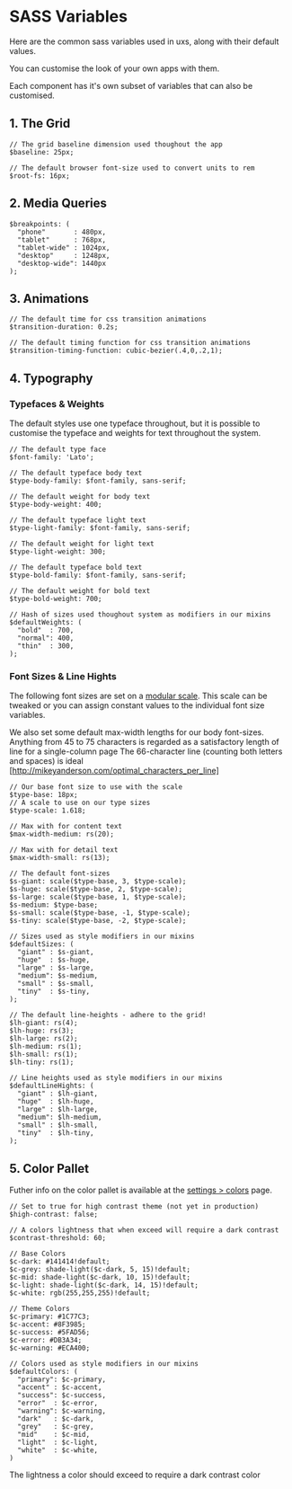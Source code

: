 # SASS Variables

Here are the common sass variables used in uxs, along with their default values.

You can customise the look of your own apps with them.

Each component has it's own subset of variables that can also be customised.

## 1. The Grid

```
// The grid baseline dimension used thoughout the app
$baseline: 25px;

// The default browser font-size used to convert units to rem
$root-fs: 16px;
```

## 2. Media Queries

```
$breakpoints: (
  "phone"       : 480px,
  "tablet"      : 768px,
  "tablet-wide" : 1024px,
  "desktop"     : 1248px,
  "desktop-wide": 1440px
);
```

## 3. Animations

```
// The default time for css transition animations
$transition-duration: 0.2s;

// The default timing function for css transition animations
$transition-timing-function: cubic-bezier(.4,0,.2,1);
```

## 4. Typography

### Typefaces & Weights

The default styles use one typeface throughout, but it is possible to customise the typeface and weights for text throughout the system.

```
// The default type face
$font-family: 'Lato';

// The default typeface body text
$type-body-family: $font-family, sans-serif;

// The default weight for body text
$type-body-weight: 400;

// The default typeface light text
$type-light-family: $font-family, sans-serif;

// The default weight for light text
$type-light-weight: 300;

// The default typeface bold text
$type-bold-family: $font-family, sans-serif;

// The default weight for bold text
$type-bold-weight: 700;

// Hash of sizes used thoughout system as modifiers in our mixins
$defaultWeights: (
  "bold"  : 700,
  "normal": 400,
  "thin"  : 300,
);
```


### Font Sizes & Line Hights

The following font sizes are set on a [modular scale](https://www.modularscale.com/). This scale can be tweaked or you can assign constant values to the individual font size variables.

We also set some default max-width lengths for our body font-sizes. Anything from 45 to 75 characters is regarded as a satisfactory length of line for a single-column page The 66-character line (counting both letters and spaces) is ideal [http://mikeyanderson.com/optimal_characters_per_line]


```
// Our base font size to use with the scale
$type-base: 18px;
// A scale to use on our type sizes
$type-scale: 1.618;

// Max with for content text
$max-width-medium: rs(20);

// Max with for detail text
$max-width-small: rs(13);

// The default font-sizes
$s-giant: scale($type-base, 3, $type-scale);
$s-huge: scale($type-base, 2, $type-scale);
$s-large: scale($type-base, 1, $type-scale);
$s-medium: $type-base;
$s-small: scale($type-base, -1, $type-scale);
$s-tiny: scale($type-base, -2, $type-scale);

// Sizes used as style modifiers in our mixins
$defaultSizes: (
  "giant" : $s-giant,
  "huge"  : $s-huge,
  "large" : $s-large,
  "medium": $s-medium,
  "small" : $s-small,
  "tiny"  : $s-tiny,
);

// The default line-heights - adhere to the grid!
$lh-giant: rs(4);
$lh-huge: rs(3);
$lh-large: rs(2);
$lh-medium: rs(1);
$lh-small: rs(1);
$lh-tiny: rs(1);

// Line heights used as style modifiers in our mixins
$defaultLineHights: (
  "giant" : $lh-giant,
  "huge"  : $lh-huge,
  "large" : $lh-large,
  "medium": $lh-medium,
  "small" : $lh-small,
  "tiny"  : $lh-tiny,
);

```

## 5. Color Pallet

Futher info on the color pallet is available at the [settings > colors](/docs/settings/colors) page.

```
// Set to true for high contrast theme (not yet in production)
$high-contrast: false;

// A colors lightness that when exceed will require a dark contrast
$contrast-threshold: 60;

// Base Colors
$c-dark: #141414!default;
$c-grey: shade-light($c-dark, 5, 15)!default;
$c-mid: shade-light($c-dark, 10, 15)!default;
$c-light: shade-light($c-dark, 14, 15)!default;
$c-white: rgb(255,255,255)!default;

// Theme Colors
$c-primary: #1C77C3;
$c-accent: #8F3985;
$c-success: #5FAD56;
$c-error: #DB3A34;
$c-warning: #ECA400;

// Colors used as style modifiers in our mixins
$defaultColors: (
  "primary": $c-primary,
  "accent" : $c-accent,
  "success": $c-success,
  "error"  : $c-error,
  "warning": $c-warning,
  "dark"   : $c-dark,
  "grey"   : $c-grey,
  "mid"    : $c-mid,
  "light"  : $c-light,
  "white"  : $c-white,
)
```

The lightness a color should exceed to require a dark contrast color
